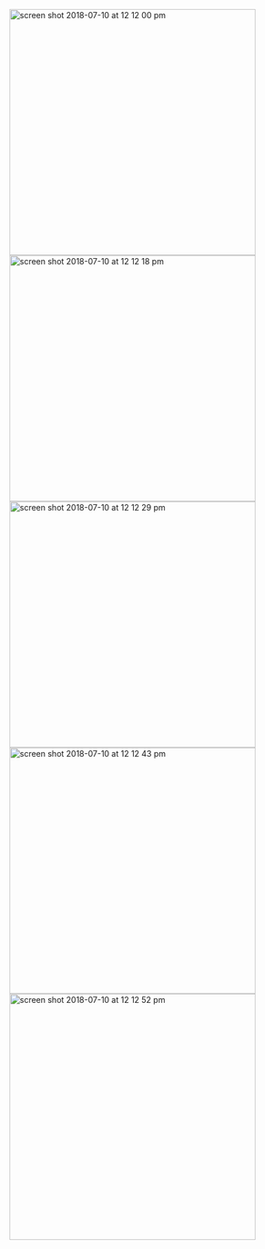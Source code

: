 <p float="left">

<img width="432" height=”600” alt="screen shot 2018-07-10 at 12 12 00 pm" src="https://user-images.githubusercontent.com/41017424/42526152-a837e604-843a-11e8-88e0-2c418e7b2f71.png">
<img width="432" height=”600” alt="screen shot 2018-07-10 at 12 12 18 pm" src="https://user-images.githubusercontent.com/41017424/42526153-a9a769d8-843a-11e8-81f8-c59fed2de906.png">
<img width="432" height=”600” alt="screen shot 2018-07-10 at 12 12 29 pm" src="https://user-images.githubusercontent.com/41017424/42526156-ac6c34f0-843a-11e8-909c-053d166a7b26.png">
<img width="432" height=”600” alt="screen shot 2018-07-10 at 12 12 43 pm" src="https://user-images.githubusercontent.com/41017424/42526159-aeb14b1a-843a-11e8-9440-852875800ddd.png">
<img width="432" height=”600” alt="screen shot 2018-07-10 at 12 12 52 pm" src="https://user-images.githubusercontent.com/41017424/42526161-afd0c020-843a-11e8-9c95-ff8cfb12edc7.png">


</p>
